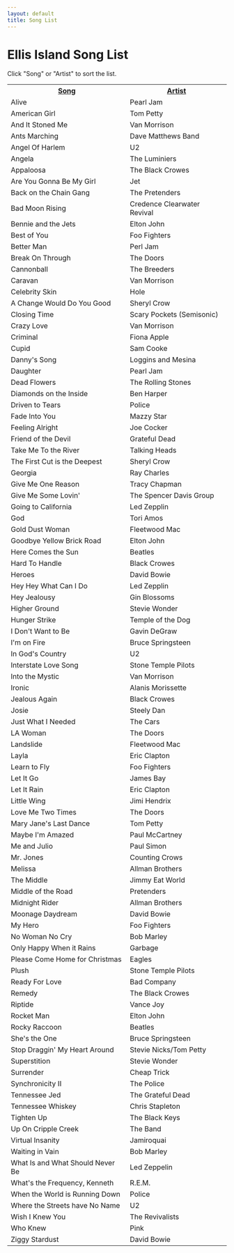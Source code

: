 ```yaml
---
layout: default
title: Song List
---
```


# Ellis Island Song List

<p>Click "Song" or "Artist" to sort the list.</p>
<table class="songlist" id="songlist">
<tr>
  <th><a href="#" onclick="sort_by_title();">Song</a></th>
  <th><a href="#" onclick="sort_by_artist();">Artist</a></th>
</tr>
<!-- start list -->
<tr><td>Alive</td><td>Pearl Jam</td></tr>
<tr><td>American Girl</td><td>Tom Petty</td></tr>
<tr><td>And It Stoned Me</td><td>Van Morrison</td></tr>
<tr><td>Ants Marching</td><td>Dave Matthews Band</td></tr>
<tr><td>Angel Of Harlem</td><td>U2</td></tr>
<tr><td>Angela</td><td>The Luminiers</td></tr>
<tr><td>Appaloosa</td><td>The Black Crowes</td></tr>
<tr><td>Are You Gonna Be My Girl</td><td>Jet</td></tr>
<tr><td>Back on the Chain Gang</td><td>The Pretenders</td></tr>
<tr><td>Bad Moon Rising</td><td>Credence Clearwater Revival</td></tr>
<tr><td>Bennie and the Jets</td><td>Elton John</td></tr>
<tr><td>Best of You</td><td>Foo Fighters</td></tr>
<tr><td>Better Man</td><td>Perl Jam</td></tr>
<tr><td>Break On Through</td><td>The Doors</td></tr>
<tr><td>Cannonball</td><td>The Breeders</td></tr>
<tr><td>Caravan</td><td>Van Morrison</td></tr>
<tr><td>Celebrity Skin</td><td>Hole</td></tr>
<tr><td>A Change Would Do You Good</td><td>Sheryl Crow</td></tr>
<tr><td>Closing Time</td><td>Scary Pockets (Semisonic)</td></tr>
<tr><td>Crazy Love</td><td>Van Morrison</td></tr>
<tr><td>Criminal</td><td>Fiona Apple</td></tr>
<tr><td>Cupid</td><td>Sam Cooke</td></tr>
<tr><td>Danny's Song</td><td>Loggins and Mesina</td></tr>
<tr><td>Daughter</td><td>Pearl Jam</td></tr>
<tr><td>Dead Flowers</td><td>The Rolling Stones</td></tr>
<tr><td>Diamonds on the Inside</td><td>Ben Harper</td></tr>
<tr><td>Driven to Tears</td><td>Police</td></tr>
<tr><td>Fade Into You</td><td>Mazzy Star</td></tr>
<tr><td>Feeling Alright</td><td>Joe Cocker</td></tr>
<tr><td>Friend of the Devil</td><td>Grateful Dead</td></tr>
<tr><td>Take Me To the River</td><td>Talking Heads</td></tr>
<tr><td>The First Cut is the Deepest</td><td>Sheryl Crow</td></tr>
<tr><td>Georgia</td><td>Ray Charles</td></tr>
<tr><td>Give Me One Reason</td><td>Tracy Chapman</td></tr>
<tr><td>Give Me Some Lovin'</td><td>The Spencer Davis Group</td></tr>
<tr><td>Going to California</td><td>Led Zepplin</td></tr>
<tr><td>God</td><td>Tori Amos</td></tr>
<tr><td>Gold Dust Woman</td><td>Fleetwood Mac</td></tr>
<tr><td>Goodbye Yellow Brick Road</td><td>Elton John</td></tr>
<tr><td>Here Comes the Sun</td><td>Beatles</td></tr>
<tr><td>Hard To Handle</td><td>Black Crowes</td></tr>
<tr><td>Heroes</td><td>David Bowie</td></tr>
<tr><td>Hey Hey What Can I Do</td><td>Led Zepplin</td></tr>
<tr><td>Hey Jealousy</td><td>Gin Blossoms</td></tr>
<tr><td>Higher Ground</td><td>Stevie Wonder</td></tr>
<tr><td>Hunger Strike</td><td>Temple of the Dog</td></tr>
<tr><td>I Don't Want to Be</td><td>Gavin DeGraw</td></tr>
<tr><td>I'm on Fire</td><td>Bruce Springsteen</td></tr>
<tr><td>In God's Country</td><td>U2</td></tr>
<tr><td>Interstate Love Song</td><td>Stone Temple Pilots</td></tr>
<tr><td>Into the Mystic</td><td>Van Morrison</td></tr>
<tr><td>Ironic</td><td>Alanis Morissette</td></tr>
<tr><td>Jealous Again</td><td>Black Crowes</td></tr>
<tr><td>Josie</td><td>Steely Dan</td></tr>
<tr><td>Just What I Needed</td><td>The Cars</td></tr>
<tr><td>LA Woman</td><td>The Doors</td></tr>
<tr><td>Landslide</td><td>Fleetwood Mac</td></tr>
<tr><td>Layla</td><td>Eric Clapton</td></tr>
<tr><td>Learn to Fly</td><td>Foo Fighters</td></tr>
<tr><td>Let It Go</td><td>James Bay</td></tr>
<tr><td>Let It Rain</td><td>Eric Clapton</td></tr>
<tr><td>Little Wing</td><td>Jimi Hendrix</td></tr>
<tr><td>Love Me Two Times</td><td>The Doors</td></tr>
<tr><td>Mary Jane's Last Dance</td><td>Tom Petty</td></tr>
<tr><td>Maybe I'm Amazed</td><td>Paul McCartney</td></tr>
<tr><td>Me and Julio</td><td>Paul Simon</td></tr>
<tr><td>Mr. Jones</td><td>Counting Crows</td></tr>
<tr><td>Melissa</td><td>Allman Brothers</td></tr>
<tr><td>The Middle</td><td>Jimmy Eat World</td></tr>
<tr><td>Middle of the Road</td><td>Pretenders</td></tr>
<tr><td>Midnight Rider</td><td>Allman Brothers</td></tr>
<tr><td>Moonage Daydream</td><td>David Bowie</td></tr>
<tr><td>My Hero</td><td>Foo Fighters</td></tr>
<tr><td>No Woman No Cry</td><td>Bob Marley</td></tr>
<tr><td>Only Happy When it Rains</td><td>Garbage</td></tr>
<tr><td>Please Come Home for Christmas</td><td>Eagles</td></tr>
<tr><td>Plush</td><td>Stone Temple Pilots</td></tr>
<tr><td>Ready For Love</td><td>Bad Company</td></tr>
<tr><td>Remedy</td><td>The Black Crowes</td></tr>
<tr><td>Riptide</td><td>Vance Joy</td></tr>
<tr><td>Rocket Man</td><td>Elton John</td></tr>
<tr><td>Rocky Raccoon</td><td>Beatles</td></tr>
<tr><td>She's the One</td><td>Bruce Springsteen</td></tr>
<tr><td>Stop Draggin' My Heart Around</td><td>Stevie Nicks/Tom Petty</td></tr>
<tr><td>Superstition</td><td>Stevie Wonder</td></tr>
<tr><td>Surrender</td><td>Cheap Trick</td></tr>
<tr><td>Synchronicity II</td><td>The Police</td></tr>
<tr><td>Tennessee Jed</td><td>The Grateful Dead</td></tr>
<tr><td>Tennessee Whiskey</td><td>Chris Stapleton</td></tr>
<tr><td>Tighten Up</td><td>The Black Keys</td></tr>
<tr><td>Up On Cripple Creek</td><td>The Band</td></tr>
<tr><td>Virtual Insanity</td><td>Jamiroquai</td></tr>
<tr><td>Waiting in Vain</td><td>Bob Marley</td></tr>
<tr><td>What Is and What Should Never Be</td><td>Led Zeppelin</td></tr>
<tr><td>What's the Frequency, Kenneth</td><td>R.E.M.</td></tr>
<tr><td>When the World is Running Down</td><td>Police</td></tr>
<tr><td>Where the Streets have No Name</td><td>U2</td></tr>
<tr><td>Wish I Knew You</td><td>The Revivalists</td></tr>
<tr><td>Who Knew</td><td>Pink</td></tr>
<tr><td>Ziggy Stardust</td><td>David Bowie</td></tr>
</table>
